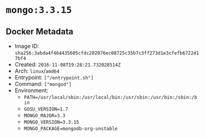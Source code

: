 # `mongo:3.3.15`

## Docker Metadata

- Image ID: `sha256:3abda4f464435605cfdc282076ec08725c35b7c3ff273d1e3cfefb6722d17bf4`
- Created: `2016-11-08T19:28:21.732028514Z`
- Arch: `linux`/`amd64`
- Entrypoint: `["/entrypoint.sh"]`
- Command: `["mongod"]`
- Environment:
  - `PATH=/usr/local/sbin:/usr/local/bin:/usr/sbin:/usr/bin:/sbin:/bin`
  - `GOSU_VERSION=1.7`
  - `MONGO_MAJOR=3.3`
  - `MONGO_VERSION=3.3.15`
  - `MONGO_PACKAGE=mongodb-org-unstable`
